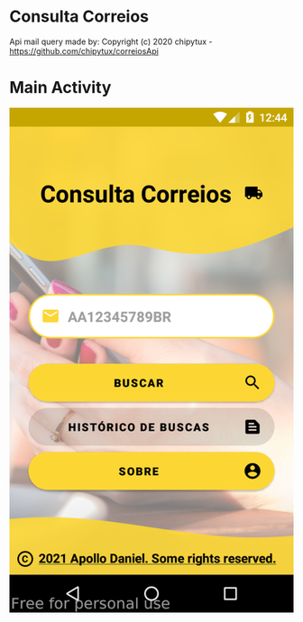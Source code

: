# Consulta Correios

Api mail query made by:
Copyright (c) 2020 chipytux - https://github.com/chipytux/correiosApi

# Main Activity
![Main activity](src/print_001.png)
